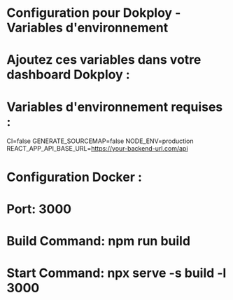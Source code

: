 # Configuration pour Dokploy - Variables d'environnement
# Ajoutez ces variables dans votre dashboard Dokploy :

# Variables d'environnement requises :
CI=false
GENERATE_SOURCEMAP=false
NODE_ENV=production
REACT_APP_API_BASE_URL=https://your-backend-url.com/api

# Configuration Docker :
# Port: 3000
# Build Command: npm run build
# Start Command: npx serve -s build -l 3000
